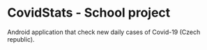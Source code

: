 # CovidStats - School project
Android application that check new daily cases of Covid-19 (Czech republic).
